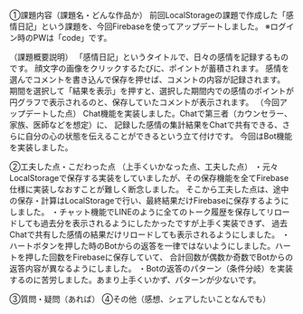 ①課題内容（課題名・どんな作品か）
前回LocalStorageの課題で作成した「感情日記」という課題を、今回Firebaseを使ってアップデートしました。
※ログイン時のPWは「code」です。

（課題概要説明）
「感情日記」というタイトルで、日々の感情を記録するものです。
顔文字の画像をクリックするたびに、ポイントが蓄積されます。
感情を選んでコメントを書き込んで保存を押せば、コメントの内容が記録されます。
期間を選択して「結果を表示」を押すと、選択した期間内での感情のポイントが
円グラフで表示されるのと、保存していたコメントが表示されます。
（今回アップデートした点）
Chat機能を実装しました。Chatで第三者（カウンセラー、家族、医師などを想定）に、
記録した感情の集計結果をChatで共有できる、さらに自分の心の状態を伝えることができるという立て付けです。
今回はBot機能を実装しました。

②工夫した点・こだわった点
（上手くいかなった点、工夫した点）
・元々LocalStorageで保存する実装をしていましたが、その保存機能を全てFirebase仕様に実装しなおすことが難しく断念しました。
そこから工夫した点は、途中の保存・計算はLocalStorageで行い、最終結果だけFirebaseに保存するようにしました。
・チャット機能でLINEのように全てのトーク履歴を保存してリロードしても過去分を表示されるようにしたかったですが上手く実装できず、
過去Chatで共有した感情の結果だけリロードしても表示されるようにしました。
・ハートボタンを押した時のBotからの返答を一律ではないようにしました。ハートを押した回数をFirebaseに保存していて、
合計回数が偶数か奇数でBotからの返答内容が異なるようにしました。
・Botの返答のパターン（条件分岐）を実装するのに苦労しました。あまり上手くいかず、パターンが少ないです。

③質問・疑問（あれば）
④その他（感想、シェアしたいことなんでも）